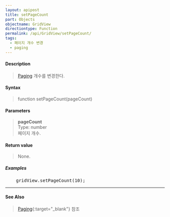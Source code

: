 ```yaml
---
layout: apipost
title: setPageCount
part: Objects
objectname: GridView
directiontype: Function
permalink: /api/GridView/setPageCount/
tags: 
  - 페이지 개수 변경
  - paging
---
```



#### Description

> [Paging](/api/features/Paging/) 개수를 변경한다.

#### Syntax

> function setPageCount(pageCount)

#### Parameters

> **pageCount**  
> Type: number  
> 페이지 개수.

#### Return value

> None.

##### Examples 

<pre class="prettyprint">
    gridView.setPageCount(10);
</pre>

---

#### See Also

> [Paging](http://demo.realgrid.com/Demo/PagingLazyLoading#){:target="_blank"} 참조